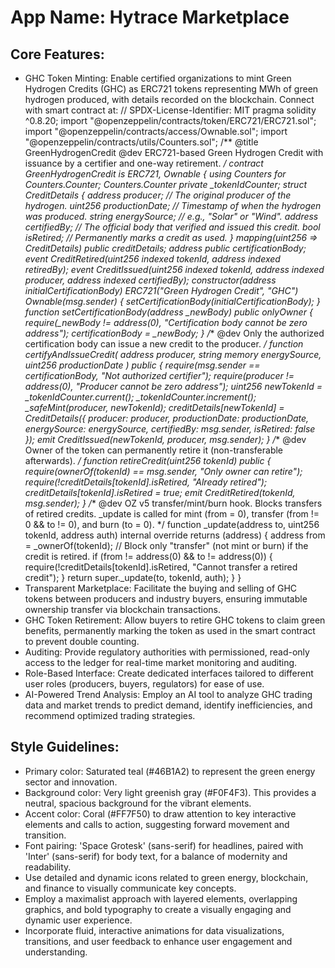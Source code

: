 # **App Name**: Hytrace Marketplace

## Core Features:

- GHC Token Minting: Enable certified organizations to mint Green Hydrogen Credits (GHC) as ERC721 tokens representing MWh of green hydrogen produced, with details recorded on the blockchain. Connect with smart contract at: // SPDX-License-Identifier: MIT pragma solidity ^0.8.20; import "@openzeppelin/contracts/token/ERC721/ERC721.sol"; import "@openzeppelin/contracts/access/Ownable.sol"; import "@openzeppelin/contracts/utils/Counters.sol"; /** @title GreenHydrogenCredit @dev ERC721-based Green Hydrogen Credit with issuance by a certifier and one-way retirement. */ contract GreenHydrogenCredit is ERC721, Ownable { using Counters for Counters.Counter; Counters.Counter private _tokenIdCounter; struct CreditDetails { address producer; // The original producer of the hydrogen. uint256 productionDate; // Timestamp of when the hydrogen was produced. string energySource; // e.g., "Solar" or "Wind". address certifiedBy; // The official body that verified and issued this credit. bool isRetired; // Permanently marks a credit as used. } mapping(uint256 => CreditDetails) public creditDetails; address public certificationBody; event CreditRetired(uint256 indexed tokenId, address indexed retiredBy); event CreditIssued(uint256 indexed tokenId, address indexed producer, address indexed certifiedBy); constructor(address initialCertificationBody) ERC721("Green Hydrogen Credit", "GHC") Ownable(msg.sender) { setCertificationBody(initialCertificationBody); } function setCertificationBody(address _newBody) public onlyOwner { require(_newBody != address(0), "Certification body cannot be zero address"); certificationBody = _newBody; } /** @dev Only the authorized certification body can issue a new credit to the producer. */ function certifyAndIssueCredit( address producer, string memory energySource, uint256 productionDate ) public { require(msg.sender == certificationBody, "Not authorized certifier"); require(producer != address(0), "Producer cannot be zero address"); uint256 newTokenId = _tokenIdCounter.current(); _tokenIdCounter.increment(); _safeMint(producer, newTokenId); creditDetails[newTokenId] = CreditDetails({ producer: producer, productionDate: productionDate, energySource: energySource, certifiedBy: msg.sender, isRetired: false }); emit CreditIssued(newTokenId, producer, msg.sender); } /** @dev Owner of the token can permanently retire it (non-transferable afterwards). */ function retireCredit(uint256 tokenId) public { require(ownerOf(tokenId) == msg.sender, "Only owner can retire"); require(!creditDetails[tokenId].isRetired, "Already retired"); creditDetails[tokenId].isRetired = true; emit CreditRetired(tokenId, msg.sender); } /** @dev OZ v5 transfer/mint/burn hook. Blocks transfers of retired credits. _update is called for mint (from = 0), transfer (from != 0 && to != 0), and burn (to = 0). */ function _update(address to, uint256 tokenId, address auth) internal override returns (address) { address from = _ownerOf(tokenId); // Block only "transfer" (not mint or burn) if the credit is retired. if (from != address(0) && to != address(0)) { require(!creditDetails[tokenId].isRetired, "Cannot transfer a retired credit"); } return super._update(to, tokenId, auth); } }
- Transparent Marketplace: Facilitate the buying and selling of GHC tokens between producers and industry buyers, ensuring immutable ownership transfer via blockchain transactions.
- GHC Token Retirement: Allow buyers to retire GHC tokens to claim green benefits, permanently marking the token as used in the smart contract to prevent double counting.
- Auditing: Provide regulatory authorities with permissioned, read-only access to the ledger for real-time market monitoring and auditing.
- Role-Based Interface: Create dedicated interfaces tailored to different user roles (producers, buyers, regulators) for ease of use.
- AI-Powered Trend Analysis: Employ an AI tool to analyze GHC trading data and market trends to predict demand, identify inefficiencies, and recommend optimized trading strategies.

## Style Guidelines:

- Primary color: Saturated teal (#46B1A2) to represent the green energy sector and innovation.
- Background color: Very light greenish gray (#F0F4F3). This provides a neutral, spacious background for the vibrant elements.
- Accent color: Coral (#FF7F50) to draw attention to key interactive elements and calls to action, suggesting forward movement and transition.
- Font pairing: 'Space Grotesk' (sans-serif) for headlines, paired with 'Inter' (sans-serif) for body text, for a balance of modernity and readability.
- Use detailed and dynamic icons related to green energy, blockchain, and finance to visually communicate key concepts.
- Employ a maximalist approach with layered elements, overlapping graphics, and bold typography to create a visually engaging and dynamic user experience.
- Incorporate fluid, interactive animations for data visualizations, transitions, and user feedback to enhance user engagement and understanding.
